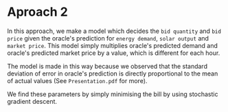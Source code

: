 # Aproach 2

In this approach, we make a model which decides the `bid quantity` and `bid price` given the oracle's prediction for `energy demand`, `solar output` and `market price`. This model simply multiplies oracle's predicted demand and oracle's predicted market price by a value, which is different for each hour.

The model is made in this way because we observed that the standard deviation of error in oracle's prediction is directly proportional to the mean of actual values (See `Presentation.pdf` for more).

We find these parameters by simply minimising the bill by using stochastic gradient descent.